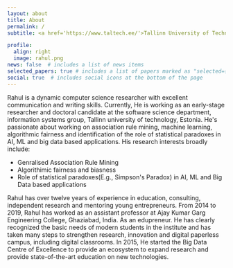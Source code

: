 ```yaml
---
layout: about
title: About
permalink: /
subtitle: <a href='https://www.taltech.ee/'>Tallinn University of Technology</a>.

profile:
  align: right
  image: rahul.png
news: false  # includes a list of news items
selected_papers: true # includes a list of papers marked as "selected={true}"
social: true  # includes social icons at the bottom of the page
---
```


Rahul is a dynamic computer science researcher with excellent communication and writing skills. Currently, He is working as an early-stage researcher and doctoral candidate at the software science department, information systems group, Tallinn university of technology, Estonia. He's passionate about working on association rule mining, machine learning, algorithmic fairness and identification of the role of statistical paradoxes in AI, ML and big data based applications. His research interests broadly include:

<ul>
  <li>Genralised Association Rule Mining</li>
  <li>Algorithimic fairness and biasness</li>
  <li>Role of statistical paradoxes(E.g., Simpson's Paradox) in AI, ML and Big Data based applications</li>
</ul>

Rahul has over twelve years of experience in education, consulting, independent research and mentoring young entrepreneurs. From 2014 to 2019, Rahul has worked as an assistant professor at Ajay Kumar Garg Engineering College, Ghaziabad, India. As an edupreneur. He has clearly recognized the basic needs of modern students in the institute and has taken many steps to strengthen research, innovation and digital paperless campus, including digital classrooms. In 2015, He started the Big Data Centre of Excellence to provide an ecosystem to expand research and provide state-of-the-art education on new technologies.
